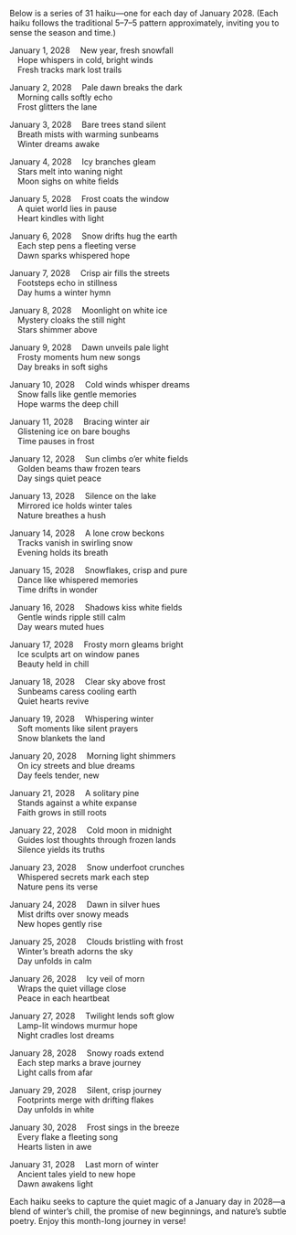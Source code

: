 Below is a series of 31 haiku—one for each day of January 2028. (Each haiku follows the traditional 5–7–5 pattern approximately, inviting you to sense the season and time.)

January 1, 2028
 New year, fresh snowfall  
 Hope whispers in cold, bright winds  
 Fresh tracks mark lost trails

January 2, 2028
 Pale dawn breaks the dark  
 Morning calls softly echo  
 Frost glitters the lane

January 3, 2028
 Bare trees stand silent  
 Breath mists with warming sunbeams  
 Winter dreams awake

January 4, 2028
 Icy branches gleam  
 Stars melt into waning night  
 Moon sighs on white fields

January 5, 2028
 Frost coats the window  
 A quiet world lies in pause  
 Heart kindles with light

January 6, 2028
 Snow drifts hug the earth  
 Each step pens a fleeting verse  
 Dawn sparks whispered hope

January 7, 2028
 Crisp air fills the streets  
 Footsteps echo in stillness  
 Day hums a winter hymn

January 8, 2028
 Moonlight on white ice  
 Mystery cloaks the still night  
 Stars shimmer above

January 9, 2028
 Dawn unveils pale light  
 Frosty moments hum new songs  
 Day breaks in soft sighs

January 10, 2028
 Cold winds whisper dreams  
 Snow falls like gentle memories  
 Hope warms the deep chill

January 11, 2028
 Bracing winter air  
 Glistening ice on bare boughs  
 Time pauses in frost

January 12, 2028
 Sun climbs o’er white fields  
 Golden beams thaw frozen tears  
 Day sings quiet peace

January 13, 2028
 Silence on the lake  
 Mirrored ice holds winter tales  
 Nature breathes a hush

January 14, 2028
 A lone crow beckons  
 Tracks vanish in swirling snow  
 Evening holds its breath

January 15, 2028
 Snowflakes, crisp and pure  
 Dance like whispered memories  
 Time drifts in wonder

January 16, 2028
 Shadows kiss white fields  
 Gentle winds ripple still calm  
 Day wears muted hues

January 17, 2028
 Frosty morn gleams bright  
 Ice sculpts art on window panes  
 Beauty held in chill

January 18, 2028
 Clear sky above frost  
 Sunbeams caress cooling earth  
 Quiet hearts revive

January 19, 2028
 Whispering winter  
 Soft moments like silent prayers  
 Snow blankets the land

January 20, 2028
 Morning light shimmers  
 On icy streets and blue dreams  
 Day feels tender, new

January 21, 2028
 A solitary pine  
 Stands against a white expanse  
 Faith grows in still roots

January 22, 2028
 Cold moon in midnight  
 Guides lost thoughts through frozen lands  
 Silence yields its truths

January 23, 2028
 Snow underfoot crunches  
 Whispered secrets mark each step  
 Nature pens its verse

January 24, 2028
 Dawn in silver hues  
 Mist drifts over snowy meads  
 New hopes gently rise

January 25, 2028
 Clouds bristling with frost  
 Winter’s breath adorns the sky  
 Day unfolds in calm

January 26, 2028
 Icy veil of morn  
 Wraps the quiet village close  
 Peace in each heartbeat

January 27, 2028
 Twilight lends soft glow  
 Lamp-lit windows murmur hope  
 Night cradles lost dreams

January 28, 2028
 Snowy roads extend  
 Each step marks a brave journey  
 Light calls from afar

January 29, 2028
 Silent, crisp journey  
 Footprints merge with drifting flakes  
 Day unfolds in white

January 30, 2028
 Frost sings in the breeze  
 Every flake a fleeting song  
 Hearts listen in awe

January 31, 2028
 Last morn of winter  
 Ancient tales yield to new hope  
 Dawn awakens light

Each haiku seeks to capture the quiet magic of a January day in 2028—a blend of winter’s chill, the promise of new beginnings, and nature’s subtle poetry. Enjoy this month-long journey in verse!
